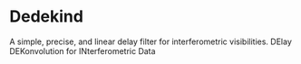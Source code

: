 # Dedekind
A simple, precise, and linear delay filter for interferometric visibilities. 
DElay DEKonvolution for INterferometric Data
